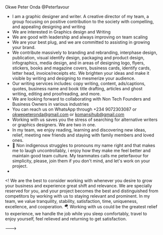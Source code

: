 Okwe Peter Onda @Peterfavour
- I am a graphic designer and writer. A creative director of my team, a group focusing on positive contribution to the society with compelling, and appealing designing and writing
-  We are interested in Graphics design and Writing
- We are good with leadership and always improving on team scaling
- We are your best plug, and we are committed to assisting in growing your brand.
- We contribute massively to branding and rebranding, interphase design, publication, visual identify design, packaging and product design, infographics, media design, and in areas of designing logo, flyers, stickers, books and magazine covers, business cards, identify cards, letter head, invoice/receipts etc.
  We brighten your ideas and make it visible by writing and designing to mesmerize your audience.
- Our writing services includes: copy writing, content, ads/captions, quotes, business name and book title drafting, articles and ghost writing, editing and proofreading, and more.
- We are looking forward to collaborating with Non Tech Founders and Business Owners in various industries
- You can reach us on WhatsApp through +234 9072303087 or okwepeteronda@gmail.com or komansihub@gmail.com
- Working with us saves you the stress of searching for alternative writers or graphics designers. We are two in one.
- In my team, we enjoy reading, learning and discovering new ideas, relief, meeting new friends and staying with family members and loved ones.
- 🤣 Non indigenous struggles to pronouns my name right and that makes me to laugh uncontrollably, i enjoy how they make me feel better and maintain good team culture. My teammates calls me peterfavour for simplicity, please, join them if you don't mind, and let's work on your project.
- 
<! We are the best to consider working with whenever you desire to grow your business and experience great shift and relevance.
  We are specially reserved for you, and your project becomes the best and distinguished from competitors by working with us to staying relevant and prominent.
  In my team, we value tranquility, stability, satisfaction, time, uniqueness, excellence, and cooperation.
  🪂 Working with us could be the greatest relief to experience, we handle the job while you sleep comfortably, travel to enjoy yourself, feel relieved and returning to get satisfaction.

--->
